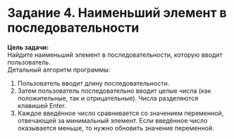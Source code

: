 ﻿# Задание 4. Наименьший элемент в последовательности
**Цель задачи:**  
Найдите наименьший элемент в последовательности, которую вводит пользователь.  
Детальный алгоритм программы:
1. Пользователь вводит длину последовательности. 
2. Затем пользователь последовательно вводит целые числа (как положительные, так и отрицательные). Числа разделяются клавишей Enter.
3. Каждое введённое число сравнивается со значением переменной, отвечающей за минимальный элемент. Если введённое число оказывается меньше, то нужно обновить значение переменной.

